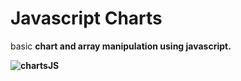# Javascript Charts

basic <b>chart and array<b/> manipulation using javascript.

![chartsJS](https://user-images.githubusercontent.com/100438690/190746144-48319899-0402-4a6b-9353-c5f461fe25bd.jpg)
